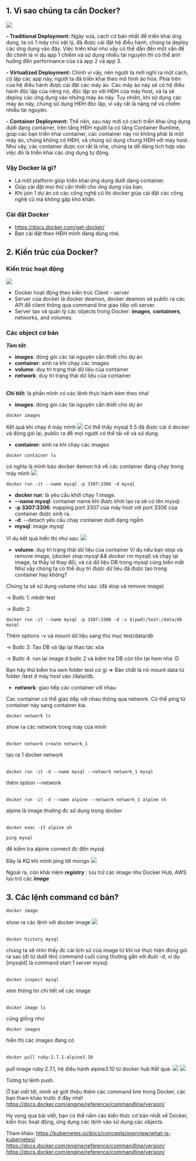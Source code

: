 ## 1. Vì sao chúng ta cần Docker?

![](https://images.viblo.asia/86f699f3-bd01-4faa-9181-84b2eb69a2f7.png)

**- Traditional Deployment:**
Ngày xưa, cách cơ bản nhất để triển khai ứng dụng, ta có 1 máy chủ vật lý, đã được cài đặt hệ điều hành, chúng ta deploy các ứng dụng vào đây. Việc triển khai như vậy có thể dẫn đến một vấn đề đó chính là ví dụ app 1 chiếm và sử dụng nhiều tài nguyên thì có thể ảnh hưởng đến performance của cả app 2 và app 3.

**- Virtualized Deployment:**
Chính vì vậy, nên người ta mới nghĩ ra một cách, cô lập các app này, người ta đã triển khai theo mô hình ảo hóa.
Phía trên của hệ điều hành được cài đặt các máy ảo. Các máy ảo này sẽ có hệ điều hành độc lập của riêng nó, độc lập so với HĐH của máy host, và ta sẽ deploy các ứng dụng vào những máy ảo này. Tuy nhiên, khi sử dụng các máy ảo này, chúng sử dụng HĐH độc lập, vì vậy rất là nặng nề và chiếm nhiều tài nguyên. 

**- Container Deployment:**
Thế nên, sau này mới có cách triển khai ứng dụng dưới dạng container, trên tầng HĐH người ta có tầng Container Runtime, giúp các bạn triển khai container, các container này nó không phải là một máy ảo, chúng không có HĐH, và chúng sử dụng chung HĐH với máy host. Như vậy, các container được coi rất là nhẹ, chúng ta dễ dàng tích hợp vào việc đó là triển khai các ứng dụng tự động.

### Vậy Docker là gì?
- Là một platform giúp triển khai ứng dụng dưới dạng container.
- Giúp cài đặt mọi thứ cần thiết cho ứng dụng của bạn.
- Khi join 1 dự án có các công nghệ cũ thì docker giúp cài đặt các công nghệ cũ mà không gặp khó khăn.

### Cài đặt Docker
- https://docs.docker.com/get-docker/
- Bạn cài đặt theo HĐH mình đang dùng nhé.

## 2. Kiến trúc của Docker?
### Kiến trúc hoạt động
![](https://images.viblo.asia/764ae11c-c2c3-4de4-bea1-794f4d9669e3.png)
- Docker hoạt động theo kiến trúc Client - server
- Server của docker là docker deamon, docker deamon sẽ public ra các API để client thông qua command line giao tiếp với server.
- Server tạo và quản lý các objects trong Docker: **images**, **containers**, networks, and volumes.

### Các object cơ bản
***Tóm tắt:***
- **images**: đóng gói các tài nguyên cần thiết cho dự án
- **container**: sinh ra khi chạy các images
- **volume**: duy trì trạng thái dữ liệu của container
- **network**: duy trì trạng thái dữ liệu của container
<br><br>

***Chi tiết:*** là phần mình có các lệnh thực hành kèm theo nha!
- **images**: đóng gói các tài nguyên cần thiết cho dự án
```
docker images
```
Kết quả khi chạy ở máy mình
![](https://images.viblo.asia/635c9af1-3dc0-4280-aaa7-092655194408.png)
Có thể thấy mysql 5.5 đã được cài ở docker và đóng gói lại, public ra để mọi người có thể tải về và sử dụng.

- **container**: sinh ra khi chạy các images
```
docker container ls
```
có nghĩa là mình bảo docker demon trả về các container đang chạy trong máy mình
![](https://images.viblo.asia/ccb77fe4-c539-4635-90b8-ff8aefb524a2.png)

```
docker run -it --name mysql -p 3307:3306 -d mysql
```
- **docker run**: là yêu cầu khởi chạy 1 image.
- **--name mysql**: container name khi được khởi tạo ra sẽ có tên mysql.
- **-p 3307:3306**: mapping port 3307 của máy host với port 3306 của container được sinh ra.
- **-d**: --detach yêu cầu chạy container dưới dạng ngầm
- **mysql**: image mysql

Ví dụ kết quả hiển thị như sau:
![](https://images.viblo.asia/25174fa8-734f-4ae3-8995-f4ecdb39f69f.png)

- **volume**: duy trì trạng thái dữ liệu của container
Ví dụ nếu bạn stop và remove image, (*docker stop mysql && docker rm mysql*)
và chạy lại image, ta thấy id thay đổi, và cả dữ liệu DB trong mysql cũng biến mất
Như vậy chúng ta có thể duy trì được dữ liệu đã được tạo trong container hay không?

Chúng ta sẽ sử dụng volume như sau: (đã stop và remove image)

-> Bước 1: mkdir test

-> Bước 2: 
```
docker run -it --name mysql -p 3307:3306 -d -v $(pwd)/test:/data/db mysql
```
Thêm options -v và mount dữ liệu sang thư mục test/data/db

-> Bước 3: Tạo DB và lặp lại thao tác xóa

-> Bước 4: run lại image ở bước 2 và kiểm tra DB còn tồn tại hem nha :D

Bạn hãy thử kiểm tra xem folder test có gì
=> Bản chất là nó mount data từ  folder /test ở máy host vào /data/db.

- **network**: giao tiếp các container với nhau

Các container có thể giao tiếp với nhau thông qua network. Có thể ping từ container này sang container kia.
```
docker network ls
```
show ra các network trong máy của mình
<br><br>

```
docker network create network_1
```
tạo ra 1 docker network
<br><br>

```
docker run -it -d --name mysql --network network_1 mysql
```
thêm option --network
<br><br>

```
docker run -it -d --name alpine --network network_1 alpine sh
```
alpine là image thường đc sử dụng trong docker<br><br>
```
docker exec -it alpine sh
```
```
ping mysql
```
để kiểm tra alpine connect đc đến mysql

Đây là KQ khi mình ping tới mongo
![](https://images.viblo.asia/0146b480-5eb1-4223-be22-565a9784aaca.png)

Ngoài ra, còn khái niệm ***registry*** : lưu trữ các image
như Docker Hub, AWS lưu trữ các ***image***

## 3. Các lệnh command cơ bản?
```
docker image
```
show ra các lệnh với docker image 
![](https://images.viblo.asia/2e9cc931-86fb-4de0-aabe-2156f40db5c4.png)
<br><br>

```
docker history mysql
```
chúng ta sẽ nhìn thấy đc cái lịch sử của image từ khí nó thực hiện đóng gói ra sao (đi từ dưới lên)
command cuối cùng thường gắn với đuôi -d, ví dụ [mysqld] là command start 1 server mysql.
<br><br>

```
docker inspect mysql
```
xem thông tin chi tiết về các image<br><br>
```
docker image ls
```
cũng giống như 
```
docker images
```
hiển thị các images đang có <br><br>

```
docker pull ruby:2.7.1-alpine3.10
```
pull image ruby:2.7.1, hệ điều hành alpine3.10 từ docker hub
Kết quả: 
![](https://images.viblo.asia/62fe0c6c-4a16-4261-986f-e87920558854.png)
![](https://images.viblo.asia/3a5112bf-7929-44d5-a919-25a260a81ee8.png)

Tương tự lệnh push.

Ở bài viết tới, mình sẽ giới thiệu thêm các command line trong Docker, các bạn tham khảo trước ở đây nhé!
https://docs.docker.com/engine/reference/commandline/version/

Hy vọng qua bài viết, bạn có thể nắm các kiến thức cơ bản nhất về Docker, kiến trúc hoạt động, ứng dụng các lệnh vào sử dụng các objects.

Tham khảo: 
https://kubernetes.io/docs/concepts/overview/what-is-kubernetes/
https://docs.docker.com/engine/reference/commandline/version/
https://docs.docker.com/engine/reference/commandline/version/